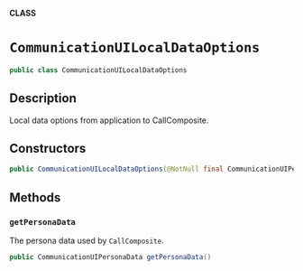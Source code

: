 **CLASS**

# `CommunicationUILocalDataOptions`

```java
public class CommunicationUILocalDataOptions
```

## Description

Local data options from application to CallComposite.

## Constructors

```java
public CommunicationUILocalDataOptions(@NotNull final CommunicationUIPersonaData communicationUIPersonaData)
```

## Methods

### `getPersonaData`

The persona data used by `CallComposite`.

```java
public CommunicationUIPersonaData getPersonaData()
```
